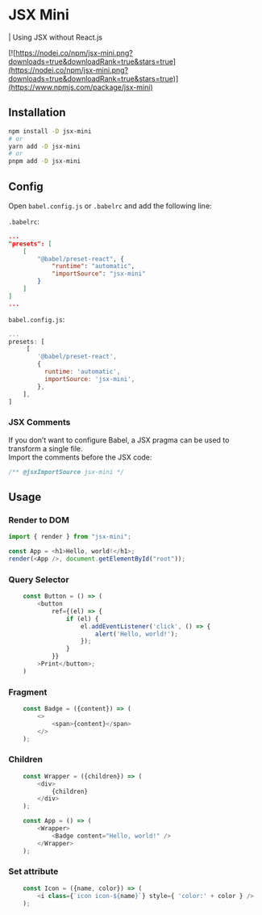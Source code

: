 # JSX Mini

| Using JSX without React.js

[![https://nodei.co/npm/jsx-mini.png?downloads=true&downloadRank=true&stars=true](https://nodei.co/npm/jsx-mini.png?downloads=true&downloadRank=true&stars=true)](https://www.npmjs.com/package/jsx-mini)

## Installation

```bash
npm install -D jsx-mini
# or
yarn add -D jsx-mini
# or
pnpm add -D jsx-mini
```

## Config

Open `babel.config.js` or `.babelrc` and add the following line:

`.babelrc`:

```json
...
"presets": [
    [
        "@babel/preset-react", {
            "runtime": "automatic",
            "importSource": "jsx-mini"
        }
    ]
]
...
```

`babel.config.js`:

```js
...
presets: [
     [
        '@babel/preset-react',
        {
          runtime: 'automatic',
          importSource: 'jsx-mini',
        },
    ],
]

```

### JSX Comments
If you don’t want to configure Babel, a JSX pragma can be used to transform a single file.  
Import the comments before the JSX code:
```js
/** @jsxImportSource jsx-mini */
```

## Usage

### Render to DOM

```js
import { render } from "jsx-mini";

const App = <h1>Hello, world!</h1>;
render(<App />, document.getElementById("root"));
```

### Query Selector

```js
    const Button = () => (
        <button
            ref={(el) => {
                if (el) {
                    el.addEventListener('click', () => {
                        alert('Hello, world!');
                    });
                }
            }}
        >Print</button>;
    )
```

### Fragment
```js
    const Badge = ({content}) => (
        <>
            <span>{content}</span>
        </>
    );
```

### Children
```js
    const Wrapper = ({children}) => (
        <div>
            {children}
        </div>
    );

    const App = () => (
        <Wrapper>
            <Badge content="Hello, world!" />
        </Wrapper>
    );
```

### Set attribute
```js
    const Icon = ({name, color}) => (
        <i class={`icon icon-${name}`} style={ 'color:' + color } />
    );
```
